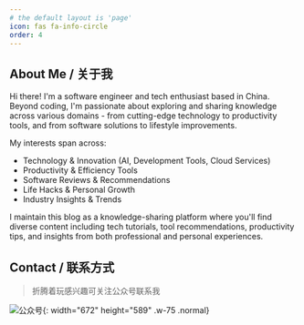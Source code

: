```yaml
---
# the default layout is 'page'
icon: fas fa-info-circle
order: 4
---
```


## About Me / 关于我

Hi there! I'm a software engineer and tech enthusiast based in China. Beyond coding, I'm passionate about exploring and sharing knowledge across various domains - from cutting-edge technology to productivity tools, and from software solutions to lifestyle improvements.

My interests span across:
- Technology & Innovation (AI, Development Tools, Cloud Services)
- Productivity & Efficiency Tools
- Software Reviews & Recommendations
- Life Hacks & Personal Growth
- Industry Insights & Trends

I maintain this blog as a knowledge-sharing platform where you'll find diverse content including tech tutorials, tool recommendations, productivity tips, and insights from both professional and personal experiences.




## Contact / 联系方式

> 折腾着玩感兴趣可关注公众号联系我

![公众号](https://cdn.jsdelivr.net/gh/gongchunru/image/img/20250112223749749.png){: width="672" height="589" .w-75 .normal}

